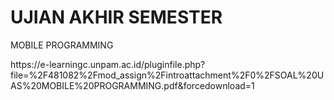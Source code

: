 # UJIAN AKHIR SEMESTER
  MOBILE PROGRAMMING
 <p>https://e-learningc.unpam.ac.id/pluginfile.php?file=%2F481082%2Fmod_assign%2Fintroattachment%2F0%2FSOAL%20UAS%20MOBILE%20PROGRAMMING.pdf&amp;forcedownload=1</p>
